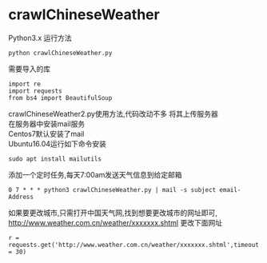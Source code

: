 # crawlChineseWeather
Python3.x
运行方法
```
python crawlChineseWeather.py
```
需要导入的库
```
import re
import requests
from bs4 import BeautifulSoup
```


crawlChineseWeather2.py使用方法,代码改动不多
将其上传服务器<br>
在服务器中安装mail服务 <br>
Centos7默认安装了mail <br>
Ubuntu16.04运行如下命令安装
```
sudo apt install mailutils
```
添加一个定时任务,每天7:00am发送天气信息到给定邮箱
```
0 7 * * * python3 crawlChineseWeather.py | mail -s subject email-Address
```
如果要更改城市,只需打开中国天气网,找到想要更改城市的网址即可,
http://www.weather.com.cn/weather/xxxxxxx.shtml
更改下面网址
```
r = requests.get('http://www.weather.com.cn/weather/xxxxxxx.shtml',timeout = 30)
```
